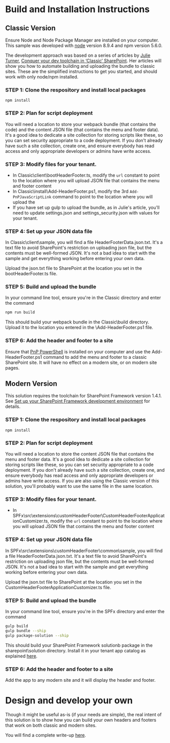 # Build and Installation Instructions

## Classic Version

Ensure Node and Node Package Manager are installed on your computer. This sample was developed with [node](https://nodejs.org/en/download/) version 8.9.4 and npm version 5.6.0.

The development approach was based on a series of articles by [Julie Turner](https://twitter.com/jfj1997), [Conquer your dev toolchain in ‘Classic’ SharePoint](http://julieturner.net/2018/01/conquer-your-dev-toolchain-in-classic-sharepoint-part-1/). Her articles will show you how to automate building and uploading the bundle to classic sites. These are the simplified instructions to get you started, and should work with only node/npm installed.

### STEP 1: Clone the respository and install local packages

 ```shell
 npm install
 ```

### STEP 2: Plan for script deployment

You will need a location to store your webpack bundle (that contains the code) and the content JSON file (that contains the menu and footer data). It's a good idea to dedicate a site collection for storing scripts like these, so you can set security appropriate to a code deployment. If you don't already have such a site collection, create one, and ensure everybody has read access and only appropriate developers or admins have write access.

### STEP 3: Modify files for your tenant.

* In Classic\client\bootHeaderFooter.ts, modify the `url` constant to point to the location where you will upload JSON file that contains the menu and footer content
* In Classic\install\Add-HeaderFooter.ps1, modify the 3rd `Add-PnPJavaScriptLink` command to point to the location where you will upload the 
* If you have set up gulp to upload the bundle, as in Julie's article, you'll need to update settings.json and settings_security.json with values for your tenant.

### STEP 4: Set up your JSON data file

In Classic\client\sample, you will find a file HeaderFooterData.json.txt. It's a text file to avoid SharePoint's restriction on uploading json file, but the contents must be well-formed JSON. It's not a bad idea to start with the sample and get everything working before entering your own data.

Upload the json.txt file to SharePoint at the location you set in the bootHeaderFooter.ts file.

### STEP 5: Build and upload the bundle

In your command line tool, ensure you're in the Classic directory and enter the command

```sh
npm run build
```

This should build your webpack bundle in the Classic\build directory. Upload it to the location you entered in the \Add-HeaderFooter.ps1 file.

### STEP 6: Add the header and footer to a site

Ensure that [PnP PowerShell](https://github.com/SharePoint/PnP-PowerShell) is installed on your computer and use the Add-HeaderFooter.ps1 command to add the menu and footer to a classic SharePoint site. It will have no effect on a modern site, or on modern site pages.

## Modern Version

This solution requires the toolchain for SharePoint Framework version 1.4.1. See [Set up your SharePoint Framework development environment](https://docs.microsoft.com/en-us/sharepoint/dev/spfx/set-up-your-development-environment) for details.

### STEP 1: Clone the respository and install local packages

 ```shell
 npm install
 ```

### STEP 2: Plan for script deployment

You will need a location to store the content JSON file that contains the menu and footer data. It's a good idea to dedicate a site collection for storing scripts like these, so you can set security appropriate to a code deployment. If you don't already have such a site collection, create one, and ensure everybody has read access and only appropriate developers or admins have write access. If you are also using the Classic version of this solution, you'll probably want to use the same file in the same location.

### STEP 3: Modify files for your tenant.

* In SPFx\src\extensions\customHeaderFooter\CustomHeaderFooterApplicationCustomizer.ts, modify the `url` constant to point to the location where you will upload JSON file that contains the menu and footer content

### STEP 4: Set up your JSON data file

In SPFx\src\extensions\customHeaderFooter\common\sample, you will find a file HeaderFooterData.json.txt. It's a text file to avoid SharePoint's restriction on uploading json file, but the contents must be well-formed JSON. It's not a bad idea to start with the sample and get everything working before entering your own data.

Upload the json.txt file to SharePoint at the location you set in the CustomHeaderFooterApplicationCustomizer.ts file.

### STEP 5: Build and upload the bundle

In your command line tool, ensure you're in the SPFx directory and enter the command

```sh
gulp build
gulp bundle --ship
gulp package-solution --ship
```

This should build your SharePoint Framework solutionb package in the sharepoint\solution directory. Install it in your tenant app catalog as explained [here](https://docs.microsoft.com/en-us/sharepoint/dev/spfx/web-parts/get-started/serve-your-web-part-in-a-sharepoint-page).

### STEP 6: Add the header and footer to a site

Add the app to any modern site and it will display the header and footer.

# Design and develop your own

Though it might be useful as-is (if your needs are simple), the real intent of this solution is to show how you can build your own headers and footers that work on both classic and modern sites.

You will find a complete write-up [here](./Article.md).
